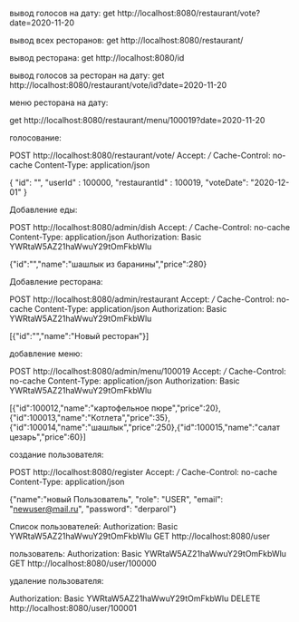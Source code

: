 вывод голосов на дату:
get http://localhost:8080/restaurant/vote?date=2020-11-20

вывод всех ресторанов:
get http://localhost:8080/restaurant/

вывод ресторана:
get http://localhost:8080/id

вывод голосов за ресторан на дату:
get http://localhost:8080/restaurant/vote/id?date=2020-11-20

меню ресторана на дату:

get http://localhost:8080/restaurant/menu/100019?date=2020-11-20

голосование:

POST http://localhost:8080/restaurant/vote/
Accept: */*
Cache-Control: no-cache
Content-Type: application/json

{ "id": "", "userId" : 100000, "restaurantId" : 100019, "voteDate": "2020-12-01" }

Добавление еды:

POST http://localhost:8080/admin/dish
Accept: */*
Cache-Control: no-cache
Content-Type: application/json
Authorization: Basic YWRtaW5AZ21haWwuY29tOmFkbWlu

{"id":"","name":"шашлык из баранины","price":280}

Добавление ресторана:

POST http://localhost:8080/admin/restaurant
Accept: */*
Cache-Control: no-cache
Content-Type: application/json
Authorization: Basic YWRtaW5AZ21haWwuY29tOmFkbWlu

[{"id":"","name":"Новый ресторан"}]

добавление меню:

POST http://localhost:8080/admin/menu/100019
Accept: */*
Cache-Control: no-cache
Content-Type: application/json
Authorization: Basic YWRtaW5AZ21haWwuY29tOmFkbWlu

[{"id":100012,"name":"картофельное пюре","price":20},{"id":100013,"name":"Котлета","price":35},{"id":100014,"name":"шашлык","price":250},{"id":100015,"name":"салат цезарь","price":60}]

создание пользователя:

POST http://localhost:8080/register
Accept: */*
Cache-Control: no-cache
Content-Type: application/json

{"name":"новый Пользователь", "role": "USER", "email": "newuser@mail.ru", "password": "derparol"}

Список пользователей:
Authorization: Basic YWRtaW5AZ21haWwuY29tOmFkbWlu
GET http://localhost:8080/user

пользователь:
Authorization: Basic YWRtaW5AZ21haWwuY29tOmFkbWlu
GET http://localhost:8080/user/100000

удаление пользователя:

Authorization: Basic YWRtaW5AZ21haWwuY29tOmFkbWlu
DELETE http://localhost:8080/user/100001